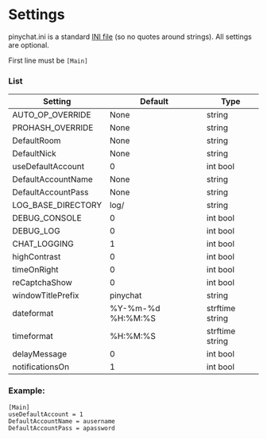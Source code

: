 # Settings
pinychat.ini is a standard [INI file](https://en.wikipedia.org/wiki/INI_file\#Example) (so no quotes around strings). All settings are optional.

First line must be `[Main]`

### List

Setting | Default | Type
---|---|----
AUTO_OP_OVERRIDE | None | string
PROHASH_OVERRIDE | None | string
DefaultRoom | None | string
DefaultNick | None | string
useDefaultAccount | 0 | int bool
DefaultAccountName | None | string
DefaultAccountPass | None | string
LOG_BASE_DIRECTORY | log/ | string
DEBUG_CONSOLE | 0 | int bool
DEBUG_LOG | 0 | int bool
CHAT_LOGGING | 1 | int bool
highContrast | 0 | int bool
timeOnRight | 0 | int bool
reCaptchaShow | 0 | int bool
windowTitlePrefix | pinychat | string
dateformat | %Y-%m-%d %H:%M:%S | strftime string
timeformat | %H:%M:%S | strftime string
delayMessage | 0 | int bool
notificationsOn | 1 | int bool

### Example:
    [Main]
    useDefaultAccount = 1
    DefaultAccountName = ausername
    DefaultAccountPass = apassword